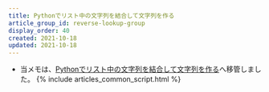 ```yaml
---
title: Pythonでリスト中の文字列を結合して文字列を作る
article_group_id: reverse-lookup-group
display_order: 40
created: 2021-10-18
updated: 2021-10-18
---
```

- 当メモは、[Pythonでリスト中の文字列を結合して文字列を作る](https://thinktwice.tech/it/python/combine_strings_in_a_list_to_create_a_string_in_python/)へ移管しました。
{% include articles_common_script.html %}
